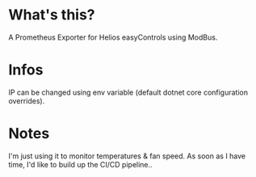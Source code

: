 # What's this?
A Prometheus Exporter for Helios easyControls using ModBus.

# Infos
IP can be changed using env variable (default dotnet core configuration overrides).

# Notes
I'm just using it to monitor temperatures & fan speed. As soon as I have time, I'd like to build up the CI/CD pipeline..